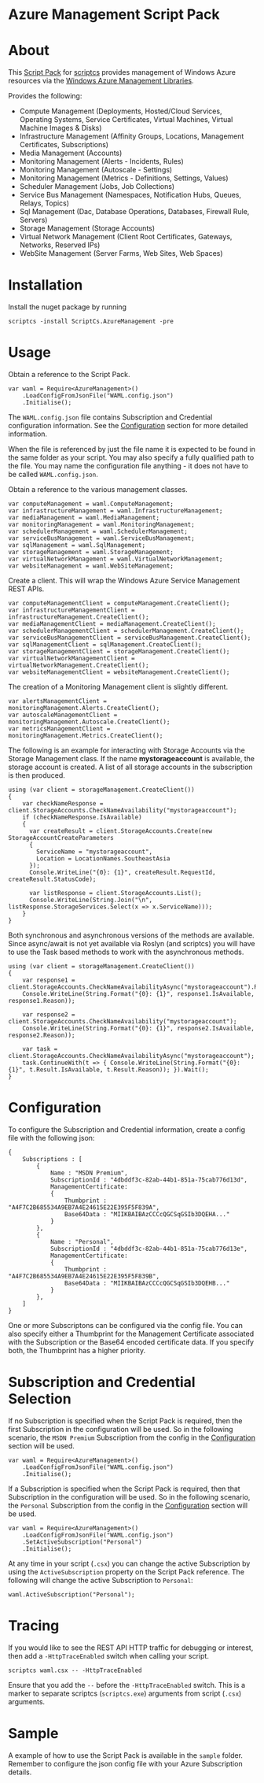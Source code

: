 Azure Management Script Pack
============================================

# About #

This [Script Pack](https://github.com/scriptcs/scriptcs/wiki) for [scriptcs](http://scriptcs.net/) provides management of Windows Azure resources via the [Windows Azure Management Libraries](http://www.nuget.org/packages/Microsoft.WindowsAzure.Management.Libraries).

Provides the following:

- Compute Management (Deployments, Hosted/Cloud Services, Operating Systems, Service Certificates, Virtual Machines, Virtual Machine Images & Disks)
- Infrastructure Management (Affinity Groups, Locations, Management Certificates, Subscriptions)
- Media Management (Accounts)
- Monitoring Management (Alerts - Incidents, Rules)
- Monitoring Management (Autoscale - Settings)
- Monitoring Management (Metrics - Definitions, Settings, Values)
- Scheduler Management (Jobs, Job Collections)
- Service Bus Management (Namespaces, Notification Hubs, Queues, Relays, Topics)
- Sql Management (Dac, Database Operations, Databases, Firewall Rule, Servers)
- Storage Management (Storage Accounts)
- Virtual Network Management (Client Root Certificates, Gateways, Networks, Reserved IPs)
- WebSite Management (Server Farms, Web Sites, Web Spaces)

# Installation #

Install the nuget package by running

	scriptcs -install ScriptCs.AzureManagement -pre

# Usage #

Obtain a reference to the Script Pack.

    var waml = Require<AzureManagement>()
		.LoadConfigFromJsonFile("WAML.config.json")
		.Initialise();

The `WAML.config.json` file contains Subscription and Credential configuration information. See the [Configuration](#configuration) section for more detailed information.

When the file is referenced by just the file name it is expected to be found in the same folder as your script. You may also specify a fully qualified path to the file. You may name the configuration file anything - it does not have to be called `WAML.config.json`.

Obtain a reference to the various management classes.

	var computeManagement = waml.ComputeManagement;
	var infrastructureManagement = waml.InfrastructureManagement;
	var mediaManagement = waml.MediaManagement;
	var monitoringManagement = waml.MonitoringManagement;
	var schedulerManagement = waml.SchedulerManagement;
	var serviceBusManagement = waml.ServiceBusManagement;
	var sqlManagement = waml.SqlManagement;
    var storageManagement = waml.StorageManagement;
	var virtualNetworkManagement = waml.VirtualNetworkManagement;
    var websiteManagement = waml.WebSiteManagement;

Create a client. This will wrap the Windows Azure Service Management REST APIs.

	var computeManagementClient = computeManagement.CreateClient();
	var infrastructureManagementClient = infrastructureManagement.CreateClient();
	var mediaManagementClient = mediaManagement.CreateClient();
	var schedulerManagementClient = schedulerManagement.CreateClient();
	var serviceBusManagementClient = serviceBusManagement.CreateClient();
	var sqlManagementClient = sqlManagement.CreateClient();
	var storageManagementClient = storageManagement.CreateClient();
	var virtualNetworkManagementClient = virtualNetworkManagement.CreateClient();
	var websiteManagementClient = websiteManagement.CreateClient();

The creation of a Monitoring Management client is slightly different.

	var alertsManagementClient = monitoringManagement.Alerts.CreateClient();
	var autoscaleManagementClient = monitoringManagement.Autoscale.CreateClient();
	var metricsManagementClient = monitoringManagement.Metrics.CreateClient();

The following is an example for interacting with Storage Accounts via the Storage Management class. If the name **mystorageaccount** is available, the storage account is created. A list of all storage accounts in the subscription is then produced.

    using (var client = storageManagement.CreateClient())
    {
		var checkNameResponse = client.StorageAccounts.CheckNameAvailability("mystorageaccount");
        if (checkNameResponse.IsAvailable)
        {
          var createResult = client.StorageAccounts.Create(new StorageAccountCreateParameters
          {
            ServiceName = "mystorageaccount",
            Location = LocationNames.SoutheastAsia
          });
          Console.WriteLine("{0}: {1}", createResult.RequestId, createResult.StatusCode);

          var listResponse = client.StorageAccounts.List();
          Console.WriteLine(String.Join("\n", listResponse.StorageServices.Select(x => x.ServiceName)));
        }
    }

Both synchronous and asynchronous versions of the methods are available. Since async/await is not yet available via Roslyn (and scriptcs) you will have to use the Task based methods to work with the asynchronous methods.

    using (var client = storageManagement.CreateClient())
    {
    	var response1 = client.StorageAccounts.CheckNameAvailabilityAsync("mystorageaccount").Result;
    	Console.WriteLine(String.Format("{0}: {1}", response1.IsAvailable, response1.Reason));

    	var response2 = client.StorageAccounts.CheckNameAvailability("mystorageaccount");
    	Console.WriteLine(String.Format("{0}: {1}", response2.IsAvailable, response2.Reason));

    	var task = client.StorageAccounts.CheckNameAvailabilityAsync("mystorageaccount");
    	task.ContinueWith(t => { Console.WriteLine(String.Format("{0}: {1}", t.Result.IsAvailable, t.Result.Reason)); }).Wait();
    }

# Configuration #

To configure the Subscription and Credential information, create a config file with the following json:

	{
		Subscriptions : [
			{
				Name : "MSDN Premium",
				SubscriptionId : "4dbddf3c-82ab-44b1-851a-75cab776d13d",
				ManagementCertificate:
				{
					Thumbprint : "A4F7C2B685534A9EB7A4E24615E22E395F5F839A",
					Base64Data : "MIIKBAIBAzCCCcQGCSqGSIb3DQEHA..."
				}
			},
			{
				Name : "Personal",
				SubscriptionId : "4dbddf3c-82ab-44b1-851a-75cab776d13e",
				ManagementCertificate:
				{
					Thumbprint : "A4F7C2B685534A9EB7A4E24615E22E395F5F839B",
					Base64Data : "MIIKBAIBAzCCCcQGCSqGSIb3DQEHB..."
				}
			},
		]
	}

One or more Subscriptons can be configured via the config file. You can also specify either a Thumbprint for the Management Certificate associated with the Subscription or the Base64 encoded certificate data. If you specify both, the Thumbprint has a higher priority. 

# Subscription and Credential Selection

If no Subscription is specified when the Script Pack is required, then the first Subscription in the configuration will be used. So in the following scenario, the `MSDN Premium` Subscription from the config in the [Configuration](#configuration) section will be used.

    var waml = Require<AzureManagement>()
		.LoadConfigFromJsonFile("WAML.config.json")
		.Initialise();

If a Subscription is specified when the Script Pack is required, then that Subscription in the configuration will be used. So in the following scenario, the `Personal` Subscription from the config in the [Configuration](#configuration) section will be used.

    var waml = Require<AzureManagement>()
		.LoadConfigFromJsonFile("WAML.config.json")
		.SetActiveSubscription("Personal")
		.Initialise();

At any time in your script (`.csx`) you can change the active Subscription by using the `ActiveSubscription` property on the Script Pack reference. The following will change the active Subscription to `Personal`:

	waml.ActiveSubscription("Personal");

# Tracing #

If you would like to see the REST API HTTP traffic for debugging or interest, then add a `-HttpTraceEnabled` switch when calling your script.

    scriptcs waml.csx -- -HttpTraceEnabled

Ensure that you add the `--` before the `-HttpTraceEnabled` switch. This is a marker to separate scriptcs (`scriptcs.exe`) arguments from script (`.csx`) arguments.

# Sample #

A example of how to use the Script Pack is available in the ``sample`` folder. Remember to configure the json config file with your Azure Subscription details.
